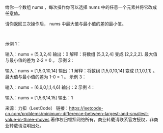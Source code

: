 给你一个数组 nums ，每次操作你可以选择 nums 中的任意一个元素并将它改成任意值。

请你返回三次操作后， nums 中最大值与最小值的差的最小值。

 

示例 1：

输入：nums = [5,3,2,4]
输出：0
解释：将数组 [5,3,2,4] 变成 [2,2,2,2].
最大值与最小值的差为 2-2 = 0 。
示例 2：

输入：nums = [1,5,0,10,14]
输出：1
解释：将数组 [1,5,0,10,14] 变成 [1,1,0,1,1] 。
最大值与最小值的差为 1-0 = 1 。
示例 3：

输入：nums = [6,6,0,1,1,4,6]
输出：2
示例 4：

输入：nums = [1,5,6,14,15]
输出：1

来源：力扣（LeetCode）
链接：https://leetcode-cn.com/problems/minimum-difference-between-largest-and-smallest-value-in-three-moves
著作权归领扣网络所有。商业转载请联系官方授权，非商业转载请注明出处。
